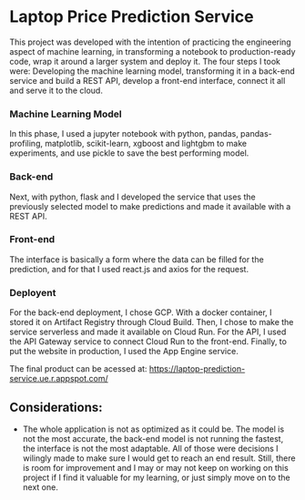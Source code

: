 # Laptop Price Prediction Service

This project was developed with the intention of practicing the engineering aspect of machine learning, in transforming a notebook to production-ready code, wrap it around a larger system and deploy it. The four steps I took were: Developing the machine learning model, transforming it in a back-end service and build a REST API, develop a front-end interface, connect it all and serve it to the cloud.

### Machine Learning Model

In this phase, I used a jupyter notebook with python, pandas, pandas-profiling, matplotlib, scikit-learn, xgboost and lightgbm to make experiments, and use pickle to save the best performing model. 

### Back-end

Next, with python, flask and I developed the service that uses the previously selected model to make predictions and made it available with a REST API.

### Front-end

The interface is basically a form where the data can be filled for the prediction, and for that I used react.js and axios for the request. 

### Deployent

For the back-end deployment, I chose GCP. With a docker container, I stored it on Artifact Registry through Cloud Build. Then, I chose to make the service serverless and made it available on Cloud Run. For the API, I used the API Gateway service to connect Cloud Run to the front-end. Finally, to put the website in production, I used the App Engine service. 

The final product can be acessed at: https://laptop-prediction-service.ue.r.appspot.com/

## Considerations: 

- The whole application is not as optimized as it could be. The model is not the most accurate, the back-end model is not running the fastest, the interface is not the most adaptable. All of those were decisions I wilingly made to make sure I would get to reach an end result. Still, there is room for improvement and I may or may not keep on working on this project if I find it valuable for my learning, or just simply move on to the next one. 
